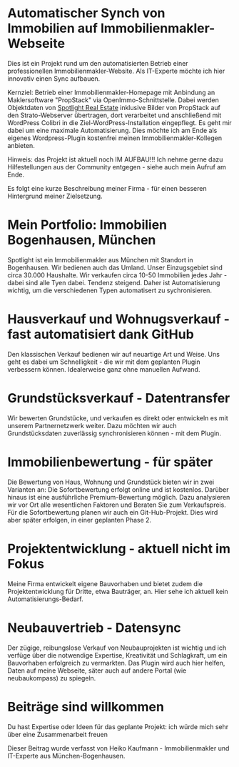 # Automatischer Synch von Immobilien auf Immobilienmakler-Webseite
Dies ist ein Projekt rund um den automatisierten Betrieb einer professionellen Immobilienmakler-Website. Als IT-Experte möchte ich hier innovativ einen Sync aufbauen. 

Kernziel:
Betrieb einer Immobilienmakler-Homepage mit Anbindung an Maklersoftware "PropStack" via OpenImmo-Schnittstelle. Dabei werden Objektdaten von 
[Spotlight Real Estate](https://spotlight-real.de) inklusive Bilder von PropStack auf den Strato-Webserver übertragen, dort verarbeitet und anschließend mit WordPress Colibri in die Ziel-WordPress-Installation eingepflegt. Es geht mir dabei um eine maximale Automatisierung. Dies möchte ich am Ende als eigenes Wordpress-Plugin kostenfrei meinen Immobilienmakler-Kollegen anbieten.

Hinweis: das Projekt ist aktuell noch IM AUFBAU!!! Ich nehme gerne dazu Hilfestellungen aus der Community entgegen - siehe auch mein Aufruf am Ende.

Es folgt eine kurze Beschreibung meiner Firma - für einen besseren Hintergrund meiner Zielsetzung.

# Mein Portfolio: Immobilien Bogenhausen, München
Spotlight ist ein Immobilienmakler aus München mit Standort in Bogenhausen. Wir bedienen auch das Umland. Unser Einzugsgebiet sind circa 30.000 Haushalte. Wir verkaufen circa 10-50 Immobilien jedes Jahr - dabei sind alle Tyen dabei. Tendenz steigend. Daher ist Automatisierung wichtig, um die verschiedenen Typen automatisert zu sychronisieren.

# Hausverkauf und Wohnugsverkauf - fast automatisiert dank GitHub
Den klassischen Verkauf bedienen wir auf neuartige Art und Weise. Uns geht es dabei um Schnelligkeit - die wir mit dem geplanten Plugin verbessern können. Idealerweise ganz ohne manuellen Aufwand.

# Grundstücksverkauf - Datentransfer
Wir bewerten Grundstücke, und verkaufen es direkt oder entwickeln es mit unserem Partnernetzwerk weiter. Dazu möchten wir auch Grundstücksdaten zuverlässig synchronisieren können - mit dem Plugin.

# Immobilienbewertung - für später
Die Bewertung von Haus, Wohnung und Grundstück bieten wir in zwei Varianten an: Die Sofortbewertung erfolgt online und ist kostenlos. Darüber hinaus ist eine ausführliche Premium-Bewertung möglich. Dazu analysieren wir vor Ort alle wesentlichen Faktoren und Beraten Sie zum Verkaufspreis. Für die Sofortbewertung planen wir auch ein Git-Hub-Projekt. Dies wird aber später erfolgen, in einer geplanten Phase 2.

# Projektentwicklung - aktuell nicht im Fokus
Meine Firma entwickelt eigene Bauvorhaben und bietet zudem die Projektentwicklung für Dritte, etwa Bauträger, an. Hier sehe ich aktuell kein Automatisierungs-Bedarf.

# Neubauvertrieb - Datensync
Der zügige, reibungslose Verkauf von Neubauprojekten ist wichtig und ich verfüge über die notwendige Expertise, Kreativität und Schlagkraft, um ein Bauvorhaben erfolgreich zu vermarkten. Das Plugin wird auch hier helfen, Daten auf meine Webseite, säter auch auf andere Portal (wie neubaukompass) zu spiegeln.

# Beiträge sind willkommen
Du hast Expertise oder Ideen für das geplante Projekt: ich würde mich sehr über eine Zusammenarbeit freuen

Dieser Beitrag wurde verfasst von Heiko Kaufmann - Immobilienmakler und IT-Experte aus München-Bogenhausen.
